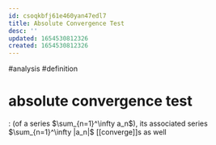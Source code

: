 ```yaml
---
id: csoqkbfj61e460yan47edl7
title: Absolute Convergence Test
desc: ''
updated: 1654530812326
created: 1654530812326
---
```

#analysis #definition 
# absolute convergence test
: (of a series $\sum_{n=1}^\infty a_n$), its associated series $\sum_{n=1}^\infty |a_n|$ [[converge]]s as well
